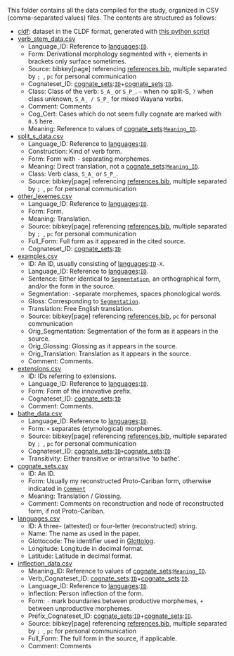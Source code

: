 This folder contains all the data compiled for the study, organized in CSV (comma-separated values) files.
The contents are structured as follows:
* [cldf](cldf): dataset in the CLDF format, generated with [this python script](../workflow/compile_cldf_irregular.py)
* [verb_stem_data.csv](data/verb_stem_data.csv)<a name="verb_stem_data">
  * Language_ID<a name="verb_stem_data.Language_ID">: Reference to [languages](#languages):[`ID`](#languages.ID).
  * Form<a name="verb_stem_data.Form">: Derivational morphology segmented with `+`, elements in brackets only surface sometimes.
  * Source<a name="verb_stem_data.Source">: bibkey[page] referencing [references.bib](data/cldf/references.bib), multiple separated by `; `, `pc` for personal communication
  * Cognateset_ID<a name="verb_stem_data.Cognateset_ID">: [cognate_sets](#cognate_sets):[`ID`](#cognate_sets.ID)+[cognate_sets](#cognate_sets):[`ID`](#cognate_sets.ID).
  * Class<a name="verb_stem_data.Class">: Class of the verb: `S_A_` or `S_P_`. `–` when no split-S, `?` when class unknown, `S_A_ / S_P_` for mixed Wayana verbs.
  * Comment<a name="verb_stem_data.Comment">: Comments
  * Cog_Cert<a name="verb_stem_data.Cog_Cert">: Cases which do not seem fully cognate are marked with `0.5` here.
  * Meaning<a name="verb_stem_data.Meaning">: Reference to values of [cognate_sets](#cognate_sets):[`Meaning_ID`](#cognate_sets.Meaning_ID).
* [split_s_data.csv](data/split_s_data.csv)<a name="split_s_data">
  * Language_ID<a name="split_s_data.Language_ID">: Reference to [languages](#languages):[`ID`](#languages.ID).
  * Construction<a name="split_s_data.Construction">: Kind of verb form.
  * Form<a name="split_s_data.Form">: Form with `-` separating morphemes.
  * Meaning<a name="split_s_data.Meaning">: Direct translation, not a [cognate_sets](#cognate_sets):[`Meaning_ID`](#cognate_sets.Meaning_ID).
  * Class<a name="split_s_data.Class">: Verb class, `S_A_` or `S_P_`.
  * Source<a name="split_s_data.Source">: bibkey[page] referencing [references.bib](data/cldf/references.bib), multiple separated by `; `, `pc` for personal communication
* [other_lexemes.csv](data/other_lexemes.csv)<a name="other_lexemes">
  * Language_ID<a name="other_lexemes.Language_ID">: Reference to [languages](#languages):[`ID`](#languages.ID).
  * Form<a name="other_lexemes.Form">: Form.
  * Meaning<a name="other_lexemes.Meaning">: Translation.
  * Source<a name="other_lexemes.Source">: bibkey[page] referencing [references.bib](data/cldf/references.bib), multiple separated by `; `, `pc` for personal communication
  * Full_Form<a name="other_lexemes.Full_Form">: Full form as it appeared in the cited source.
  * Cognateset_ID<a name="other_lexemes.Cognateset_ID">: [cognate_sets](#cognate_sets):[`ID`](#cognate_sets.ID)
* [examples.csv](data/examples.csv)<a name="examples">
  * ID<a name="examples.ID">: An ID, usually consisting of [languages](#languages):[`ID`](#languages.ID)`-X`.
  * Language_ID<a name="examples.Language_ID">: Reference to [languages](#languages):[`ID`](#languages.ID).
  * Sentence<a name="examples.Sentence">: Either identical to [`Segmentation`](#examples.Segmentation), an orthographical form, and/or the form in the source.
  * Segmentation<a name="examples.Segmentation">: `-`separate morphemes, spaces phonological words.
  * Gloss<a name="examples.Gloss">: Corresponding to [`Segmentation`](#examples.Segmentation).
  * Translation<a name="examples.Translation">: Free English translation.
  * Source<a name="examples.Source">: bibkey[page] referencing [references.bib](data/cldf/references.bib), `pc` for personal communication
  * Orig_Segmentation<a name="examples.Orig_Segmentation">: Segmentation of the form as it appears in the source.
  * Orig_Glossing<a name="examples.Orig_Glossing">: Glossing as it appears in the source.
  * Orig_Translation<a name="examples.Orig_Translation">: Translation as it appears in the source.
  * Comment<a name="examples.Comment">: Comments.
* [extensions.csv](data/extensions.csv)<a name="extensions">
  * ID<a name="extensions.ID">: IDs referring to extensions.
  * Language_ID<a name="extensions.Language_ID">: Reference to [languages](#languages):[`ID`](#languages.ID).
  * Form<a name="extensions.Form">: Form of the innovative prefix.
  * Cognateset_ID<a name="extensions.Cognateset_ID">: [cognate_sets](#cognate_sets):[`ID`](#cognate_sets.ID)
  * Comment<a name="extensions.Comment">: Comments.
* [bathe_data.csv](data/bathe_data.csv)<a name="bathe_data">
  * Language_ID<a name="bathe_data.Language_ID">: Reference to [languages](#languages):[`ID`](#languages.ID).
  * Form<a name="bathe_data.Form">: `+` separates (etymological) morphemes.
  * Source<a name="bathe_data.Source">: bibkey[page] referencing [references.bib](data/cldf/references.bib), multiple separated by `; `, `pc` for personal communication
  * Cognateset_ID<a name="bathe_data.Cognateset_ID">: [cognate_sets](#cognate_sets):[`ID`](#cognate_sets.ID)`+`[cognate_sets](#cognate_sets):[`ID`](#cognate_sets.ID)
  * Transitivity<a name="bathe_data.Transitivity">: Either transitive or intransitive 'to bathe'.
* [cognate_sets.csv](data/cognate_sets.csv)<a name="cognate_sets">
  * ID<a name="cognate_sets.ID">: An ID.
  * Form<a name="cognate_sets.Form">: Usually my reconstructed Proto-Cariban form, otherwise indicated in [`Comment`](#cognate_sets.Comment)
  * Meaning<a name="cognate_sets.Meaning">: Translation / Glossing.
  * Comment<a name="cognate_sets.Comment">: Comments on reconstruction and node of reconstructed form, if not Proto-Cariban.
* [languages.csv](data/languages.csv)<a name="languages">
  * ID<a name="languages.ID">: A three- (attested) or four-letter (reconstructed) string.
  * Name<a name="languages.Name">: The name as used in the paper.
  * Glottocode<a name="languages.Glottocode">: The identifier used in [Glottolog](https://www.glottolog.org).
  * Longitude<a name="languages.Longitude">: Longitude in decimal format.
  * Latitude<a name="languages.Latitude">: Latitude in decimal format.
* [inflection_data.csv](data/inflection_data.csv)<a name="inflection_data">
  * Meaning_ID<a name="inflection_data.Meaning_ID">: Reference to values of [cognate_sets](#cognate_sets):[`Meaning_ID`](#cognate_sets.Meaning_ID).
  * Verb_Cognateset_ID<a name="inflection_data.Verb_Cognateset_ID">: [cognate_sets](#cognate_sets):[`ID`](#cognate_sets.ID)+[cognate_sets](#cognate_sets):[`ID`](#cognate_sets.ID).
  * Language_ID<a name="inflection_data.Language_ID">: Reference to [languages](#languages):[`ID`](#languages.ID).
  * Inflection<a name="inflection_data.Inflection">: Person inflection of the form.
  * Form<a name="inflection_data.Form">: `-` mark boundaries between productive morphemes, `+` between unproductive morphemes.
  * Prefix_Cognateset_ID<a name="inflection_data.Prefix_Cognateset_ID">: [cognate_sets](#cognate_sets):[`ID`](#cognate_sets.ID)+[cognate_sets](#cognate_sets):[`ID`](#cognate_sets.ID).
  * Source<a name="inflection_data.Source">: bibkey[page] referencing [references.bib](data/cldf/references.bib), multiple separated by `; `, `pc` for personal communication
  * Full_Form<a name="inflection_data.Full_Form">: The full form in the source, if applicable.
  * Comment<a name="inflection_data.Comment">: Comments
